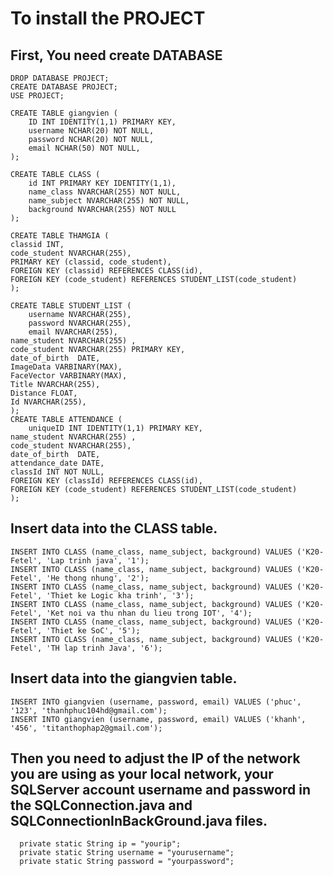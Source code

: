 # To install the PROJECT
First, You need create DATABASE
-----------------------------------------------------------------------
    DROP DATABASE PROJECT;
    CREATE DATABASE PROJECT;
    USE PROJECT;

    CREATE TABLE giangvien (
        ID INT IDENTITY(1,1) PRIMARY KEY,
        username NCHAR(20) NOT NULL,
        password NCHAR(20) NOT NULL,
        email NCHAR(50) NOT NULL,
    );

    CREATE TABLE CLASS (
        id INT PRIMARY KEY IDENTITY(1,1),
        name_class NVARCHAR(255) NOT NULL,
        name_subject NVARCHAR(255) NOT NULL,
        background NVARCHAR(255) NOT NULL
    );
    
    CREATE TABLE THAMGIA (
	classid INT,
	code_student NVARCHAR(255),
	PRIMARY KEY (classid, code_student),
	FOREIGN KEY (classid) REFERENCES CLASS(id),
	FOREIGN KEY (code_student) REFERENCES STUDENT_LIST(code_student)
    );
   
    CREATE TABLE STUDENT_LIST (
        username NVARCHAR(255),
        password NVARCHAR(255),
        email NVARCHAR(255),
	name_student NVARCHAR(255) ,
	code_student NVARCHAR(255) PRIMARY KEY,
	date_of_birth  DATE,
	ImageData VARBINARY(MAX),
	FaceVector VARBINARY(MAX),
	Title NVARCHAR(255),
	Distance FLOAT,
	Id NVARCHAR(255),
    );
    CREATE TABLE ATTENDANCE (
        uniqueID INT IDENTITY(1,1) PRIMARY KEY,
	name_student NVARCHAR(255) ,
	code_student NVARCHAR(255),
	date_of_birth  DATE,
	attendance_date DATE,
	classId INT NOT NULL,
	FOREIGN KEY (classId) REFERENCES CLASS(id),
	FOREIGN KEY (code_student) REFERENCES STUDENT_LIST(code_student)
    );
 Insert data into the CLASS table.
-----------------------------------------------------------------------
    INSERT INTO CLASS (name_class, name_subject, background) VALUES ('K20-Fetel', 'Lap trinh java', '1');
    INSERT INTO CLASS (name_class, name_subject, background) VALUES ('K20-Fetel', 'He thong nhung', '2');
    INSERT INTO CLASS (name_class, name_subject, background) VALUES ('K20-Fetel', 'Thiet ke Logic kha trinh', '3');
    INSERT INTO CLASS (name_class, name_subject, background) VALUES ('K20-Fetel', 'Ket noi va thu nhan du lieu trong IOT', '4');
    INSERT INTO CLASS (name_class, name_subject, background) VALUES ('K20-Fetel', 'Thiet ke SoC', '5');
    INSERT INTO CLASS (name_class, name_subject, background) VALUES ('K20-Fetel', 'TH lap trinh Java', '6');

 Insert data into the giangvien table.
-----------------------------------------------------------------------
    INSERT INTO giangvien (username, password, email) VALUES ('phuc', '123', 'thanhphuc104hd@gmail.com');
    INSERT INTO giangvien (username, password, email) VALUES ('khanh', '456', 'titanthophap2@gmail.com');

Then you need to adjust the IP of the network you are using as your local network, your SQLServer account username and password in the SQLConnection.java and SQLConnectionInBackGround.java files. 
-----------------------------------------------------------------------
      private static String ip = "yourip";
      private static String username = "yourusername";
      private static String password = "yourpassword";


